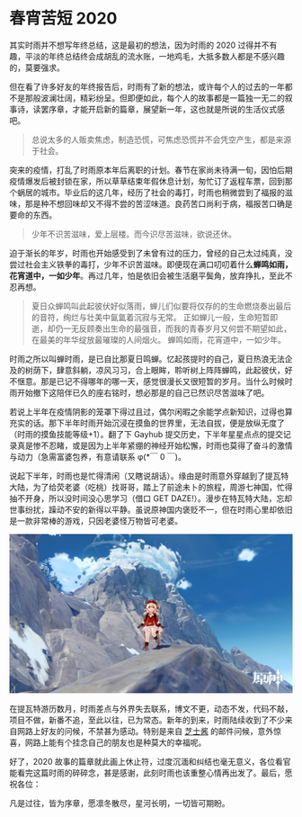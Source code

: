 # 春宵苦短 2020

其实时雨并不想写年终总结，这是最初的想法，因为时雨的 2020 过得并不有趣，平淡的年终总结终会成胡乱的流水账，一地鸡毛，大抵多数人都是不感兴趣的，莫要强求。

但在看了许多好友的年终报告后，时雨有了新的想法，或许每个人的过去的一年都不是那般波澜壮阔，精彩纷呈。但即便如此，每个人的故事都是一篇独一无二的叙事诗，读罢序章，才能开启新的篇章，展望新一年，这也就是所说的生活仪式感吧。

> 总说太多的人贩卖焦虑，制造恐慌，可焦虑恐慌并不会凭空产生，都是来源于社会。

突来的疫情，打乱了时雨原本年后离职的计划。春节在家尚未待满一旬，因怕后期疫情爆发后被封锁在家，所以草草结束年假休息计划，匆忙订了返程车票，回到那个蜗居的城市。毕业后的这几年，经历了社会的毒打，时雨也稍微尝到了福报的滋味，那是种不想回味却又不得不尝的苦涩味道。良药苦口尚利于病，福报苦口确是要命的东西。

> 少年不识苦滋味，爱上层楼。而今识尽苦滋味，欲说还休。

迫于渐长的年岁，时雨也开始感受到了未曾有过的压力，曾经的自己太过纯真，没尝过社会主义铁拳的毒打，少年不识苦滋味。即便现在满口叨叨着什么**蝉鸣如雨，花宵道中，一如少年**。再过几年，怕是依旧会被生活磨平鬓角，放弃挣扎，至此不忍再想。

> 夏日众蝉鸣叫此起彼伏好似落雨，蝉儿们似要将仅存的的生命燃烧奏出最后的音符，绚烂与壮美中氤氲着沉寂与无常。
> 正如蝉儿一般，生命短暂即逝，却仍一无反顾奏出生命的最强音，而我的青春岁月又何尝不期望如此，在最美的年华绽放最璀璨的人间烟火。
> 蝉鸣如雨，花宵道中，一如少年。

时雨之所以叫蝉时雨，是已自比那夏日鸣蝉。忆起孩提时的自己，夏日热浪无法企及的树荫下，肆意斜躺，凉风习习，合上眼眸，聆听树上阵阵蝉鸣，此起彼伏，好不惬意。那是已记不得哪年的哪一天，感觉很漫长又很短暂的岁月。当什么时候时雨开始撤下这陪伴已久的座右铭时，想必那是的自己已然识尽苦滋味了吧。

若说上半年在疫情阴影的笼罩下得过且过，偶尔闲暇之余能学点新知识，过得也算充实的话。那下半年时雨开始沉浸在摸鱼的世界里，无法自拔，便是放纵无度了（时雨的摸鱼技能等级+1）。翻了下 Gayhub 提交历史，下半年星星点点的提交记录真是惨不忍睹，或是因为上半年紧绷的神经开始松懈，时雨也莫得了奋斗的激情与动力（急需富婆包养，有意请联系 φ(\*￣ 0 ￣)。

说起下半年，时雨也是忙得清闲（又瞎说胡话）。缘由是时雨意外穿越到了提瓦特大陆，为了给荧老婆（吃桃）找哥哥，踏上了前途未卜的旅程，周游七神国，忙得抽不开身，所以没时间没心思学习（借口 GET DAZE!）。漫步在特瓦特大陆，忘却世事纷扰，躁动不安的新得以平静。虽说原神国内褒贬不一，但在时雨心里却依旧是一款非常棒的游戏，只因老婆怪万物皆可老婆。

![可莉害了](https://raw.githubusercontent.com/chanshiyucx/yoi/master/2021/春宵苦短-2020/可莉害了.jpg)

在提瓦特游历数月，时雨差点与外界失去联系，博文不更，动态不发，代码不敲，项目不做，新番不追，至此以往，已为常态。新年的到来，时雨陆续收到了不少来自网路上好友的问候，不禁甚为感动。特别是来自 [芝士酱](https://chee5e.space/) 的邮件问候，意外惊喜，网路上能有个挂念自己的朋友也是种莫大的幸福呢。

好了，2020 故事的篇章就此画上休止符，过度沉湎和纠结也毫无意义，各位看官能看完这篇时雨的碎碎念，甚是感谢，此刻时雨也该重整心情再出发了。最后，愿祝各位：

凡是过往，皆为序章，愿凛冬散尽，星河长明，一切皆可期盼。
